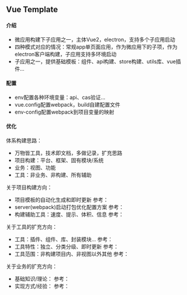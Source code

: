 ## Vue Template

#### 介绍

- 微应用构建下子应用之一，主体Vue2，electron，支持多个子应用启动
- 四种模式对应的情况：常规app单页面应用，作为微应用下的子项，作为electron客户端构建，子应用支持多环境启动
- 子应用之一，提供基础模板：组件、api构建、store构建、utils库、vue插件...

#### 配置

- env配置各种环境变量：api、cas验证...
- vue.config配置webpack，build自建配置文件
- env-config配置webpack到项目变量的映射

#### 优化
体系构建思路：
- 万物皆工具，技术即文档，多做记录，扩充思路
- 项目构建：平台、框架、固有模块/系统
- 业务：视图、功能
- 工具：非业务、非构建、所有辅助

关于项目构建方向：
- 项目模板的自动化生成和即时更新
参考：
- server(webpack)启动打包优化配置方案
参考：
- 构建辅助工具：速度、提示、体积、信息
参考：

关于工具的扩充方向：
- 工具：插件、组件、库、封装模块...
参考：
- 工具特性：独立、分类分级、即时更新
参考：
- 工具范围：非构建项目内、非视图以外其他
参考：

关于业务的扩充方向：
- 基础知识/理论：
参考：
- 实现方式/经验：
参考：
